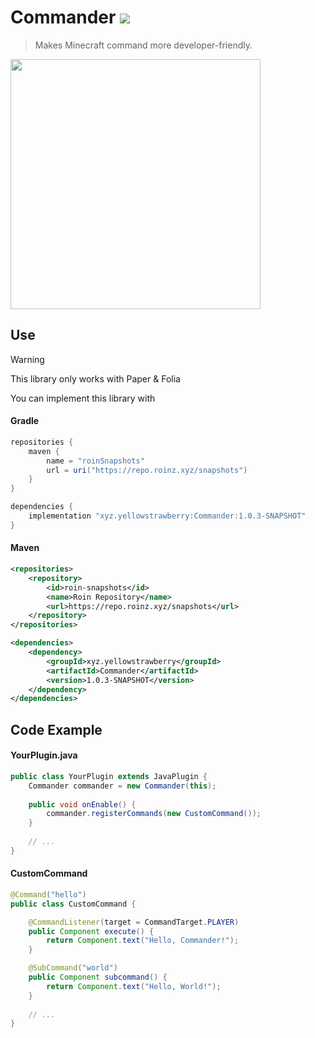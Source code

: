 # Commander ![](https://repo.roinz.xyz/api/badge/latest/snapshots/xyz/yellowstrawberry/Commander) 
> Makes Minecraft command more developer-friendly.

<img src="https://yellowstrawberrys.github.io/minecraft-api-badges/dark/paper/1.20.1-PLUS.png" width="400"/><br/>

## Use
> [!WARNING]
> This library only works with Paper & Folia

You can implement this library with
#### Gradle
```groovy
repositories {
    maven {
        name = "roinSnapshots"
        url = uri("https://repo.roinz.xyz/snapshots")
    }
}

dependencies {
    implementation "xyz.yellowstrawberry:Commander:1.0.3-SNAPSHOT"
}
```

#### Maven
```xml
<repositories>
    <repository>
        <id>roin-snapshots</id>
        <name>Roin Repository</name>
        <url>https://repo.roinz.xyz/snapshots</url>
    </repository>
</repositories>

<dependencies>
    <dependency>
        <groupId>xyz.yellowstrawberry</groupId>
        <artifactId>Commander</artifactId>
        <version>1.0.3-SNAPSHOT</version>
    </dependency>
</dependencies>
```

## Code Example
#### YourPlugin.java
```java
public class YourPlugin extends JavaPlugin {
    Commander commander = new Commander(this);
    
    public void onEnable() {
        commander.registerCommands(new CustomCommand());
    }
    
    // ...
}
```

#### CustomCommand

```java
@Command("hello")
public class CustomCommand {

    @CommandListener(target = CommandTarget.PLAYER)
    public Component execute() {
        return Component.text("Hello, Commander!");
    }

    @SubCommand("world")
    public Component subcommand() {
        return Component.text("Hello, World!");
    }
    
    // ...
}
```
